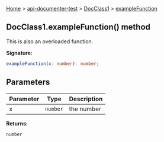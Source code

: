 [Home](./index) &gt; [api-documenter-test](./api-documenter-test.md) &gt; [DocClass1](./api-documenter-test.docclass1.md) &gt; [exampleFunction](./api-documenter-test.docclass1.examplefunction_1.md)

## DocClass1.exampleFunction() method

This is also an overloaded function.

<b>Signature:</b>

```typescript
exampleFunction(x: number): number;
```

## Parameters

|  Parameter | Type | Description |
|  --- | --- | --- |
|  x | <code>number</code> | the number |

<b>Returns:</b>

`number`

